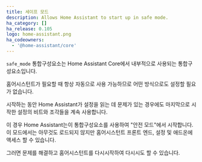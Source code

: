 ```yaml
---
title: 세이프 모드
description: Allows Home Assistant to start up in safe mode.
ha_category: []
ha_release: 0.105
logo: home-assistant.png
ha_codeowners:
  - '@home-assistant/core'
---
```


`safe_mode` 통합구성요소는 Home Assistant Core에서 내부적으로 사용되는 통합구성요소입니다.

홈어시스턴트가 필요할 때 항상 자동으로 사용 가능하므로 어떤 방식으로도 설정할 필요가 없습니다.

시작하는 동안 Home Assistant가 설정을 읽는 데 문제가 있는 경우에도 마지막으로 시작한 설정의 비트와 조각들을 계속 사용합니다.

이 경우 Home Assistant는이 통합구성요소를 사용하여 "안전 모드"에서 시작합니다. 이 모드에서는 아무것도 로드되지 않지만 홈어시스턴트 프론트 엔드, 설정 및 애드온에 액세스 할 수 있습니다.

그러면 문제를 해결하고 홈어시스턴트를 다시시작하여 다시시도 할 수 있습니다.